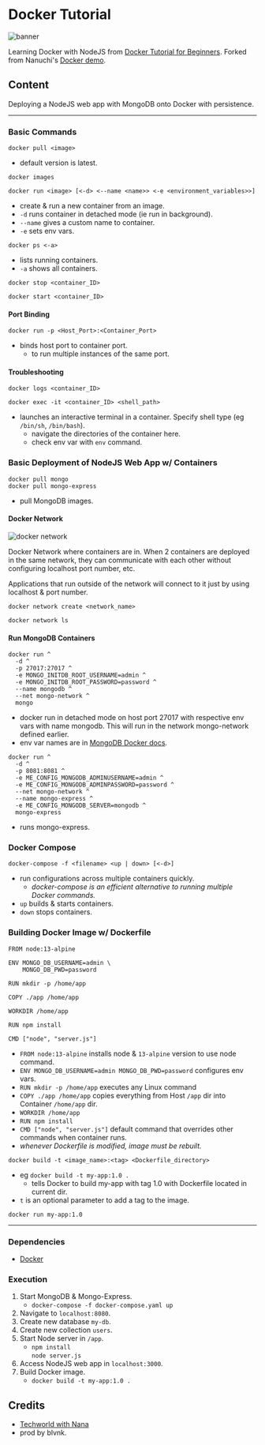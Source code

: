 # Docker Tutorial

![banner](https://i.imgur.com/rQVSCn6.png)

Learning Docker with NodeJS from [Docker Tutorial for Beginners](https://youtu.be/3c-iBn73dDE). Forked from Nanuchi's [Docker demo](https://gitlab.com/nanuchi/techworld-js-docker-demo-app).

## Content

Deploying a NodeJS web app with MongoDB onto Docker with persistence.

---

### Basic Commands

```
docker pull <image>
```

- default version is latest.

```
docker images
```

```
docker run <image> [<-d> <--name <name>> <-e <environment_variables>>]
```

- create & run a new container from an image.
- `-d` runs container in detached mode (ie run in background).
- `--name` gives a custom name to container.
- `-e` sets env vars.

```
docker ps <-a>
```

- lists running containers.
- `-a` shows all containers.

```
docker stop <container_ID>
```

```
docker start <container_ID>
```

#### Port Binding

```
docker run -p <Host_Port>:<Container_Port>
```

- binds host port to container port.
  - to run multiple instances of the same port.

#### Troubleshooting

```
docker logs <container_ID>
```

```
docker exec -it <container_ID> <shell_path>
```

- launches an interactive terminal in a container. Specify shell type (eg `/bin/sh`, `/bin/bash`).
  - navigate the directories of the container here.
  - check env var with `env` command.

### Basic Deployment of NodeJS Web App w/ Containers

```
docker pull mongo
docker pull mongo-express
```

- pull MongoDB images.

#### Docker Network

![docker network](https://i.imgur.com/v4WqyAp.png)

Docker Network where containers are in. When 2 containers are deployed in the same network, they can communicate with each other without configuring localhost port number, etc.

Applications that run outside of the network will connect to it just by using localhost & port number.

```
docker network create <network_name>
```

```
docker network ls
```

#### Run MongoDB Containers

```
docker run ^
  -d ^
  -p 27017:27017 ^
  -e MONGO_INITDB_ROOT_USERNAME=admin ^
  -e MONGO_INITDB_ROOT_PASSWORD=password ^
  --name mongodb ^
  --net mongo-network ^
  mongo
```

- docker run in detached mode on host port 27017 with respective env vars with name mongodb. This will run in the network mongo-network defined earlier.
- env var names are in [MongoDB Docker docs](https://hub.docker.com/_/mongo).

```
docker run ^
  -d ^
  -p 8081:8081 ^
  -e ME_CONFIG_MONGODB_ADMINUSERNAME=admin ^
  -e ME_CONFIG_MONGODB_ADMINPASSWORD=password ^
  --net mongo-network ^
  --name mongo-express ^
  -e ME_CONFIG_MONGODB_SERVER=mongodb ^
  mongo-express
```

- runs mongo-express.

### Docker Compose

```
docker-compose -f <filename> <up | down> [<-d>]
```

- run configurations across multiple containers quickly.
  - _docker-compose is an efficient alternative to running multiple Docker commands._
- `up` builds & starts containers.
- `down` stops containers.

### Building Docker Image w/ Dockerfile

```
FROM node:13-alpine

ENV MONGO_DB_USERNAME=admin \
    MONGO_DB_PWD=password

RUN mkdir -p /home/app

COPY ./app /home/app

WORKDIR /home/app

RUN npm install

CMD ["node", "server.js"]
```

- `FROM node:13-alpine` installs node & `13-alpine` version to use node command.
- `ENV MONGO_DB_USERNAME=admin MONGO_DB_PWD=password` configures env vars.
- `RUN mkdir -p /home/app` executes any Linux command
- `COPY ./app /home/app` copies everything from Host `/app` dir into Container `/home/app` dir.
- `WORKDIR /home/app`
- `RUN npm install`
- `CMD ["node", "server.js"]` default command that overrides other commands when container runs.
- _whenever Dockerfile is modified, image must be rebuilt._

```
docker build -t <image_name>:<tag> <Dockerfile_directory>
```

- eg `docker build -t my-app:1.0 .`
  - tells Docker to build my-app with tag 1.0 with Dockerfile located in current dir.
- `t` is an optional parameter to add a tag to the image.

```
docker run my-app:1.0
```

---

### Dependencies

- [Docker](https://www.docker.com/products/docker-desktop)

### Execution

1. Start MongoDB & Mongo-Express.
   - `docker-compose -f docker-compose.yaml up`
2. Navigate to `localhost:8080`.
3. Create new database `my-db`.
4. Create new collection `users`.
5. Start Node server in `/app`.
   - `npm install`\
     `node server.js`
6. Access NodeJS web app in `localhost:3000`.
7. Build Docker image.
   - `docker build -t my-app:1.0 .`

## Credits

- [Techworld with Nana](https://twitter.com/Njuchi_)
- prod by blvnk.
